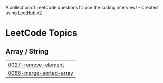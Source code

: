A collection of LeetCode questions to ace the coding interview! - Created using [LeetHub v2](https://github.com/arunbhardwaj/LeetHub-2.0)
<!---LeetCode Topics Start-->
# LeetCode Topics
## Array / String
|  |
| ------- |
| [0027-remove-element](https://github.com/eyadselmy1/technicalInterviews/tree/master/0027-remove-element) |
| [0088-merge-sorted-array](https://github.com/eyadselmy1/technicalInterviews/tree/master/0088-merge-sorted-array) |
